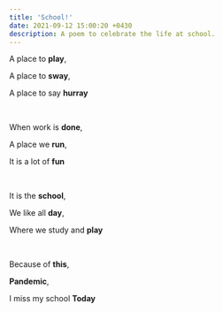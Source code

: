 ```yaml
---
title: 'School!'
date: 2021-09-12 15:00:20 +0430
description: A poem to celebrate the life at school. 
---
```


<p>
  
  A place to **play**, 

  A place to **sway**, 

  A place to say **hurray** 
  
</p>
<p>&nbsp;</p>
<p>
  
  When work is **done**, 

  A place we **run**, 

  It is a lot of **fun** 
  
</p>
<p>&nbsp;</p>

<p>

  It is the **school**, 
  
  We like all **day**, 
  
  Where we study and **play** 

</p>
<p>&nbsp;</p>

<p>
  
Because of **this**, 
  
**Pandemic**, 
  
I miss my school **Today** 
  
</p>
<p>&nbsp;</p>
